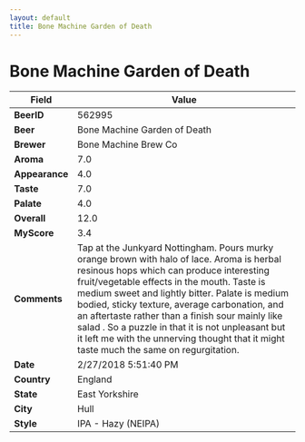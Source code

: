 ```yaml
---
layout: default
title: Bone Machine Garden of Death
---
```


# Bone Machine Garden of Death

| Field         | Value     |
|---------------|-----------|
| **BeerID** | 562995 |
| **Beer** | Bone Machine Garden of Death |
| **Brewer** | Bone Machine Brew Co |
| **Aroma** | 7.0 |
| **Appearance** | 4.0 |
| **Taste** | 7.0 |
| **Palate** | 4.0 |
| **Overall** | 12.0 |
| **MyScore** | 3.4 |
| **Comments** | Tap at the Junkyard Nottingham. Pours murky orange brown with halo of lace. Aroma is herbal resinous hops which can produce interesting fruit/vegetable effects in the mouth. Taste is medium sweet and lightly bitter. Palate is medium bodied, sticky texture, average carbonation, and an aftertaste rather than a finish sour mainly like salad . So a puzzle in that it is not unpleasant but it left me with the unnerving thought that it might taste much the same on regurgitation. |
| **Date** | 2/27/2018 5:51:40 PM |
| **Country** | England |
| **State** | East Yorkshire |
| **City** | Hull |
| **Style** | IPA - Hazy (NEIPA) |
